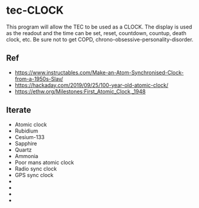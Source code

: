 # tec-CLOCK

This program will allow the TEC to be used as a CLOCK. The display is used as the readout and the time can be set, reset, countdown, countup, death clock, etc.
Be sure not to get COPD, chrono-obsessive-personality-disorder.


## Ref
- https://www.instructables.com/Make-an-Atom-Synchronised-Clock-from-a-1950s-Slav/
- https://hackaday.com/2019/09/25/100-year-old-atomic-clock/
- https://ethw.org/Milestones:First_Atomic_Clock,_1948



## Iterate
 - Atomic clock
 - Rubidium
 - Cesium-133   
 - Sapphire
 - Quartz
 - Ammonia
 - Poor mans atomic clock
 - Radio sync clock
 - GPS sync clock
 - 
 -  
 -    
 -   
